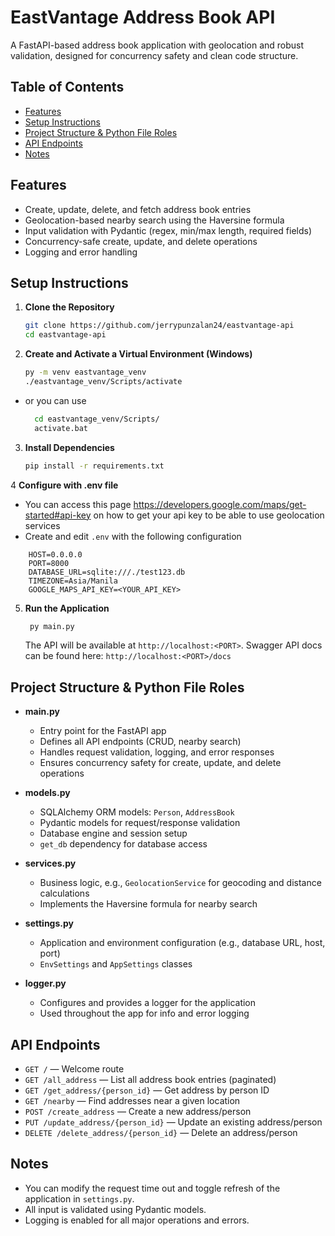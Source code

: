 # EastVantage Address Book API

A FastAPI-based address book application with geolocation and robust validation, designed for concurrency safety and clean code structure.

## Table of Contents
- [Features](#features)
- [Setup Instructions](#setup-instructions)
- [Project Structure & Python File Roles](#project-structure--python-file-roles)
- [API Endpoints](#api-endpoints)
- [Notes](#notes)

## Features
- Create, update, delete, and fetch address book entries
- Geolocation-based nearby search using the Haversine formula
- Input validation with Pydantic (regex, min/max length, required fields)
- Concurrency-safe create, update, and delete operations
- Logging and error handling

## Setup Instructions

1. **Clone the Repository**
   ```sh
   git clone https://github.com/jerrypunzalan24/eastvantage-api
   cd eastvantage-api
   ```

2. **Create and Activate a Virtual Environment (Windows)**
   ```sh
   py -m venv eastvantage_venv
   ./eastvantage_venv/Scripts/activate
   ```
- or you can use 
  ```sh
    cd eastvantage_venv/Scripts/
    activate.bat
  ```

3. **Install Dependencies**
   ```sh
   pip install -r requirements.txt
   ```

4 **Configure with .env file**
- You can access this page https://developers.google.com/maps/get-started#api-key on how to get your api key to be able to use geolocation services
- Create and edit `.env` with the following configuration
```
    HOST=0.0.0.0
    PORT=8000
    DATABASE_URL=sqlite:///./test123.db
    TIMEZONE=Asia/Manila
    GOOGLE_MAPS_API_KEY=<YOUR_API_KEY>
```

5. **Run the Application**
   ```sh
    py main.py 
   ```
   The API will be available at `http://localhost:<PORT>`.
   Swagger API docs can be found here: `http://localhost:<PORT>/docs` 
## Project Structure & Python File Roles

- **main.py**
  - Entry point for the FastAPI app
  - Defines all API endpoints (CRUD, nearby search)
  - Handles request validation, logging, and error responses
  - Ensures concurrency safety for create, update, and delete operations

- **models.py**
  - SQLAlchemy ORM models: `Person`, `AddressBook`
  - Pydantic models for request/response validation
  - Database engine and session setup
  - `get_db` dependency for database access

- **services.py**
  - Business logic, e.g., `GeolocationService` for geocoding and distance calculations
  - Implements the Haversine formula for nearby search

- **settings.py**
  - Application and environment configuration (e.g., database URL, host, port)
  - `EnvSettings` and `AppSettings` classes

- **logger.py**
  - Configures and provides a logger for the application
  - Used throughout the app for info and error logging

## API Endpoints
- `GET /` — Welcome route
- `GET /all_address` — List all address book entries (paginated)
- `GET /get_address/{person_id}` — Get address by person ID
- `GET /nearby` — Find addresses near a given location
- `POST /create_address` — Create a new address/person
- `PUT /update_address/{person_id}` — Update an existing address/person
- `DELETE /delete_address/{person_id}` — Delete an address/person

## Notes
- You can modify the request time out and toggle refresh of the application in `settings.py`.
- All input is validated using Pydantic models.
- Logging is enabled for all major operations and errors.


